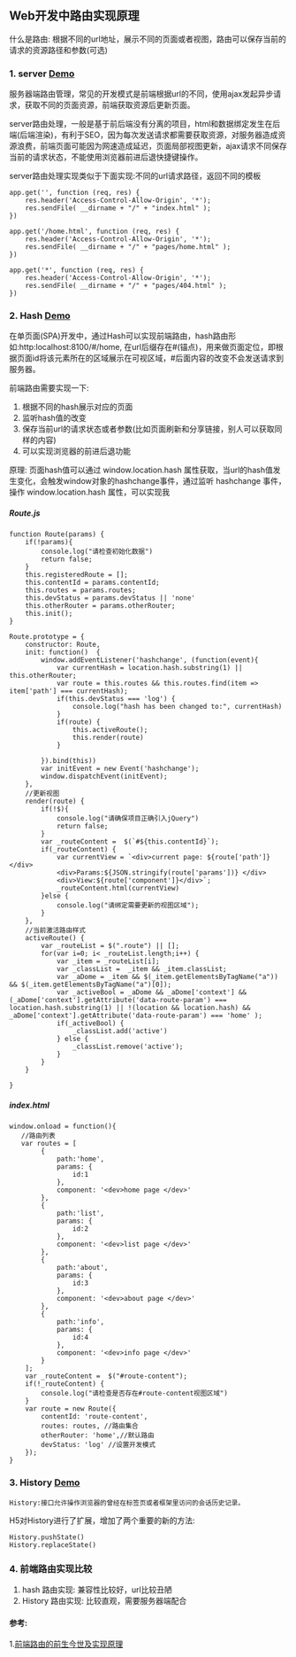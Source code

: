 ## Web开发中路由实现原理
什么是路由:
    根据不同的url地址，展示不同的页面或者视图，路由可以保存当前的请求的资源路径和参数(可选)

### 1. server [Demo](https://github.com/bojue/LearningList/tree/master/JavaScript/route_server)
服务器端路由管理，常见的开发模式是前端根据url的不同，使用ajax发起异步请求，获取不同的页面资源，前端获取资源后更新页面。

server路由处理，一般是基于前后端没有分离的项目，html和数据绑定发生在后端(后端渲染)，有利于SEO，因为每次发送请求都需要获取资源，对服务器造成资源浪费，前端页面可能因为网速造成延迟，页面局部视图更新，ajax请求不同保存当前的请求状态，不能使用浏览器前进后退快捷键操作。

server路由处理实现类似于下面实现:不同的url请求路径，返回不同的模板
   
    app.get('', function (req, res) {
        res.header('Access-Control-Allow-Origin', '*');
        res.sendFile( __dirname + "/" + "index.html" );
    })

    app.get('/home.html', function (req, res) {
        res.header('Access-Control-Allow-Origin', '*');
        res.sendFile( __dirname + "/" + "pages/home.html" );
    })

    app.get('*', function (req, res) {
        res.header('Access-Control-Allow-Origin', '*');
        res.sendFile( __dirname + "/" + "pages/404.html" );
    })

### 2. Hash [Demo](https://github.com/bojue/LearningList/tree/master/JavaScript/route_hash)

在单页面(SPA)开发中，通过Hash可以实现前端路由，hash路由形如:http:localhost:8100/#/home,
在url后缀存在#(锚点)，用来做页面定位，即根据页面id将该元素所在的区域展示在可视区域，#后面内容的改变不会发送请求到服务器。

前端路由需要实现一下:
1. 根据不同的hash展示对应的页面
2. 监听hash值的改变
3. 保存当前url的请求状态或者参数(比如页面刷新和分享链接，别人可以获取同样的内容)
4. 可以实现浏览器的前进后退功能

原理:
页面hash值可以通过 window.location.hash 属性获取，当url的hash值发生变化，会触发window对象的hashchange事件，通过监听 hashchange 事件，操作 window.location.hash 属性，可以实现我

##### Route.js

    function Route(params) {
        if(!params){
            console.log("请检查初始化数据")
            return false;
        }
        this.registeredRoute = [];
        this.contentId = params.contentId;
        this.routes = params.routes;
        this.devStatus = params.devStatus || 'none'
        this.otherRouter = params.otherRouter;
        this.init();
    } 
    
    Route.prototype = {
        constructor: Route,
        init: function()  {
            window.addEventListener('hashchange', (function(event){ 
                var currentHash = location.hash.substring(1) || this.otherRouter;
                var route = this.routes && this.routes.find(item => item['path'] === currentHash);
                if(this.devStatus === 'log') {
                    console.log("hash has been changed to:", currentHash)
                }
                if(route) {
                    this.activeRoute();
                    this.render(route)
                }

            }).bind(this))
            var initEvent = new Event('hashchange');
            window.dispatchEvent(initEvent);
        },
        //更新视图
        render(route) {
            if(!$){
                console.log("请确保项目正确引入jQuery")
                return false;
            }
            var _routeContent =  $(`#${this.contentId}`);
            if(_routeContent) {
                var currentView = `<div>current page: ${route['path']}</div> 
                <div>Params:${JSON.stringify(route['params'])} </div>
                <div>View:${route['component']}</div>`;
                _routeContent.html(currentView)
            }else {
                console.log("请绑定需要更新的视图区域");  
            }
        },
        //当前激活路由样式
        activeRoute() {
            var _routeList = $(".route") || [];
            for(var i=0; i< _routeList.length;i++) {
                var _item = _routeList[i];
                var _classList =  _item && _item.classList;
                var _aDome = _item && $(_item.getElementsByTagName("a")) && $(_item.getElementsByTagName("a")[0]);
                var _activeBool = _aDome && _aDome['context'] && (_aDome['context'].getAttribute('data-route-param') === location.hash.substring(1) || !(location && location.hash) && _aDome['context'].getAttribute('data-route-param') === 'home' );
                if(_activeBool) {
                    _classList.add('active')
                } else {
                    _classList.remove('active');
                }
            }
        }

    }

##### index.html

    window.onload = function(){
       //路由列表
       var routes = [
            {
                path:'home',
                params: {
                    id:1
                },
                component: '<dev>home page </dev>'
            },
            {
                path:'list',
                params: {
                    id:2
                },
                component: '<dev>list page </dev>'
            },
            {
                path:'about',
                params: {
                    id:3
                },
                component: '<dev>about page </dev>'
            },
            {
                path:'info',
                params: {
                    id:4
                },
                component: '<dev>info page </dev>'
            }
        ];
        var _routeContent =  $("#route-content");
        if(!_routeContent) {
            console.log("请检查是否存在#route-content视图区域")
        }
        var route = new Route({
            contentId: 'route-content',
            routes: routes, //路由集合
            otherRouter: 'home',//默认路由
            devStatus: 'log' //设置开发模式
        });
    }

### 3. History [Demo](https://github.com/bojue/LearningList/tree/master/JavaScript/route_history)     

    History:接口允许操作浏览器的曾经在标签页或者框架里访问的会话历史记录。

H5对History进行了扩展，增加了两个重要的新的方法:

    History.pushState()
    History.replaceState()

### 4. 前端路由实现比较

1. hash 路由实现: 兼容性比较好，url比较丑陋
2. History 路由实现: 比较直观，需要服务器端配合

#### 参考:
1.[前端路由的前生今世及实现原理](https://segmentfault.com/a/1190000011967786)